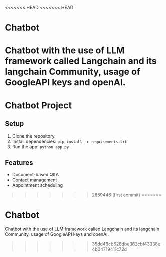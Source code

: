 <<<<<<< HEAD
<<<<<<< HEAD
# Chatbot
Chatbot with the use of LLM framework  called Langchain and its langchain Community, usage of GoogleAPI keys and openAI.
=======
# Chatbot Project

## Setup
1. Clone the repository.
2. Install dependencies: `pip install -r requirements.txt`
3. Run the app: `python app.py`

## Features
- Document-based Q&A
- Contact management
- Appointment scheduling
>>>>>>> 2859446 (first commit)
=======
# Chatbot
Chatbot with the use of LLM framework  called Langchain and its langchain Community, usage of GoogleAPI keys and openAI.
>>>>>>> 35dd48cb628dbe362cbf43338e4b04719411c72d
